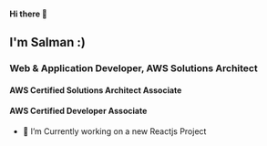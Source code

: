 #### Hi there 👋

## I'm Salman :)
### Web & Application Developer, AWS Solutions Architect
#### AWS Certified Solutions Architect Associate
#### AWS Certified Developer Associate


- 🔭 I’m Currently working on a new Reactjs Project

<!--
**salmanjaveed/salmanjaveed** is a ✨ _special_ ✨ repository because its `README.md` (this file) appears on your GitHub profile.

Here are some ideas to get you started:

- 🔭 I’m Currently working on .
- 🌱 I’m currently learning React.js
- 👯 I’m looking to collaborate on ...
- 🤔 I’m looking for help with ...
- 💬 Ask me about ...
- 📫 How to reach me: ...
- 😄 Pronouns: ...
- ⚡ Fun fact: ...
-->
